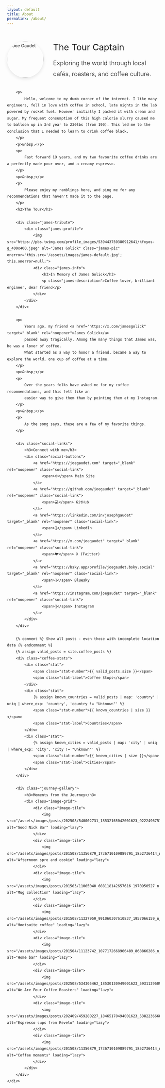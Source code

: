 ```yaml
---
layout: default
title: About
permalink: /about/
---
```


<div class="about-page">
    <div class="about-content">
        <div class="about-header">
            <img src="{{ '/assets/images/joe-profile.jpg' | relative_url }}" alt="Joe Gaudet" class="profile-pic">
            <div class="about-intro">
                <h2>The Tour Captain</h2>
                <p class="lead">
                    Exploring the world through local cafés, roasters, and coffee culture.
                </p>
            </div>
        </div>
        
        <p>
            Hello, welcome to my dumb corner of the internet. I like many engineers, fell in love with coffee in school, late nights in the lab powered by rocket fuel. However initially I packed it with cream and sugar. My frequent consumption of this high calorie slurry caused me to balloon up in 3rd year to 230lbs (from 190). This led me to the conclusion that I needed to learn to drink coffee black.
        </p>
        <p>&nbsp;</p> 
        <p>
            Fast forward 19 years, and my two favourite coffee drinks are a perfectly made pour over, and a creamy espresso.
        </p>
        <p>&nbsp;</p> 
        <p>
            Please enjoy my ramblings here, and ping me for any recommendations that haven't made it to the page.
        </p>
        <h2>The Tour</h2>
        
        <div class="james-tribute">
            <div class="james-profile">
                <img src="https://pbs.twimg.com/profile_images/539443750380912641/kfxyos-g_400x400.jpeg" alt="James Golick" class="james-pic" onerror="this.src='/assets/images/james-default.jpg'; this.onerror=null;">
                <div class="james-info">
                    <h3>In Memory of James Golick</h3>
                    <p class="james-description">Coffee lover, brilliant engineer, dear friend</p>
                </div>
            </div>
        </div>
        
        <p>
            Years ago, my friend <a href="https://x.com/jamesgolick" target="_blank" rel="noopener">James Golick</a> 
            passed away tragically. Among the many things that James was, he was a lover of coffee. 
            What started as a way to honor a friend, became a way to explore the world, one cup of coffee at a time. 
        </p>
        <p>&nbsp;</p> 
        <p>
            Over the years folks have asked me for my coffee recommendations, and this felt like an 
            easier way to give them than by pointing them at my Instagram. 
        </p>
        <p>&nbsp;</p> 
        <p>
            As the song says, these are a few of my favorite things.
        </p>
        
        <div class="social-links">
            <h3>Connect with me</h3>
            <div class="social-buttons">
                <a href="https://joegaudet.com" target="_blank" rel="noopener" class="social-link">
                    <span>🌐</span> Main Site
                </a>
                <a href="https://github.com/joegaudet" target="_blank" rel="noopener" class="social-link">
                    <span>💻</span> GitHub
                </a>
                <a href="https://linkedin.com/in/josephgaudet" target="_blank" rel="noopener" class="social-link">
                    <span>💼</span> LinkedIn
                </a>
                <a href="https://x.com/joegaudet" target="_blank" rel="noopener" class="social-link">
                    <span>🐦</span> X (Twitter)
                </a>
                <a href="https://bsky.app/profile/joegaudet.bsky.social" target="_blank" rel="noopener" class="social-link">
                    <span>🦋</span> Bluesky
                </a>
                <a href="https://instagram.com/joegaudet" target="_blank" rel="noopener" class="social-link">
                    <span>📸</span> Instagram
                </a>
            </div>
        </div>

        {% comment %} Show all posts - even those with incomplete location data {% endcomment %}
        {% assign valid_posts = site.coffee_posts %}
        <div class="coffee-stats">
            <div class="stat">
                <span class="stat-number">{{ valid_posts.size }}</span>
                <span class="stat-label">Coffee Stops</span>
            </div>
            <div class="stat">
                {% assign known_countries = valid_posts | map: 'country' | uniq | where_exp: 'country', 'country != "Unknown"' %}
                <span class="stat-number">{{ known_countries | size }}</span>
                <span class="stat-label">Countries</span>
            </div>
            <div class="stat">
                {% assign known_cities = valid_posts | map: 'city' | uniq | where_exp: 'city', 'city != "Unknown"' %}
                <span class="stat-number">{{ known_cities | size }}</span>
                <span class="stat-label">Cities</span>
            </div>
        </div>

        <div class="journey-gallery">
            <h3>Moments from the Journey</h3>
            <div class="image-grid">
                <div class="image-tile">
                    <img src="/assets/images/posts/202508/540002731_18532165042001623_9222496751397690357_n_18077193815002841.jpg" alt="Good Nick Bar" loading="lazy">
                </div>
                <div class="image-tile">
                    <img src="/assets/images/posts/201508/11356879_1736710109889791_1852736414_n_17842153834001623.jpg" alt="Afternoon spro and cookie" loading="lazy">
                </div>
                <div class="image-tile">
                    <img src="/assets/images/posts/201503/11005040_608118142657616_1970950527_n_17843036932001623.jpg" alt="Mug collection" loading="lazy">
                </div>
                <div class="image-tile">
                    <img src="/assets/images/posts/201508/11327959_991060307610837_1957066159_n_17842165549001623.jpg" alt="Hootsuite coffee" loading="lazy">
                </div>
                <div class="image-tile">
                    <img src="/assets/images/posts/201504/11123742_1077172668966489_868866286_n_17842096735001623.jpg" alt="Home bar" loading="lazy">
                </div>
                <div class="image-tile">
                    <img src="/assets/images/posts/202508/534305462_18530130949001623_5931139609577994456_n_17843316762553903.jpg" alt="We Are Four Coffee Roasters" loading="lazy">
                </div>
                <div class="image-tile">
                    <img src="/assets/images/posts/202409/459280227_18465170494001623_5382236668023296964_n_18051619444876379.jpg" alt="Espresso cups from Revelo" loading="lazy">
                </div>
                <div class="image-tile">
                    <img src="/assets/images/posts/201508/11356879_1736710109889791_1852736414_n_17842153834001623.jpg" alt="Coffee moments" loading="lazy">
                </div>
            </div>
        </div>
    </div>

</div>

<style>
.about-page {
    max-width: 700px;
    margin: 0 auto;
    padding: 2rem 0;
}

.about-page h1 {
    font-size: 2.5rem;
    font-weight: 300;
    margin-bottom: 2rem;
    text-align: center;
}

.about-content {
    line-height: 1.8;
    color: var(--primary-color);
}

.lead {
    font-size: 1.25rem;
    font-weight: 300;
    margin-bottom: 2rem;
    color: var(--text-light);
    text-align: center;
}

.about-content h2 {
    font-size: 1.5rem;
    font-weight: 400;
    margin: 2rem 0 1rem;
    color: var(--accent-color);
}

.about-content a {
    color: var(--accent-color);
    text-decoration: none;
    border-bottom: 1px solid transparent;
    transition: border-color 0.3s ease;
}

.about-content a:hover {
    border-bottom-color: var(--accent-color);
}

.coffee-stats {
    display: grid;
    grid-template-columns: repeat(3, 1fr);
    gap: 2rem;
    margin-top: 3rem;
    padding: 2rem;
    background: var(--card-bg);
    border-radius: 8px;
    border: 1px solid var(--border-color);
}

.stat {
    text-align: center;
}

.stat-number {
    display: block;
    font-size: 2.5rem;
    font-weight: 300;
    color: var(--accent-color);
    margin-bottom: 0.5rem;
}

.stat-label {
    display: block;
    font-size: 0.9rem;
    text-transform: uppercase;
    letter-spacing: 1px;
    color: var(--text-light);
}

.about-header {
    display: flex;
    align-items: center;
    gap: 2rem;
    margin-bottom: 2rem;
}

.profile-pic {
    width: 120px;
    height: 120px;
    border-radius: 50%;
    object-fit: cover;
    box-shadow: 0 4px 12px rgba(0,0,0,0.1);
    flex-shrink: 0;
}

.about-intro h2 {
    margin: 0 0 0.5rem 0;
    font-size: 1.8rem;
    font-weight: 400;
    color: var(--accent-color);
}

.about-intro .lead {
    margin: 0;
    text-align: left;
}

.social-links {
    margin-top: 3rem;
    padding: 2rem;
    background: var(--card-bg);
    border-radius: 8px;
    border: 1px solid var(--border-color);
}

.social-links h3 {
    margin: 0 0 1.5rem 0;
    font-size: 1.3rem;
    font-weight: 400;
    color: var(--accent-color);
    text-align: center;
}

.social-buttons {
    display: grid;
    grid-template-columns: repeat(auto-fit, minmax(150px, 1fr));
    gap: 1rem;
}

.social-link {
    display: flex;
    align-items: center;
    gap: 0.5rem;
    padding: 0.75rem 1rem;
    background: var(--bg-color);
    border: 1px solid var(--border-color);
    border-radius: 6px;
    text-decoration: none;
    color: var(--primary-color);
    transition: all 0.2s ease;
    font-size: 0.9rem;
}

.social-link:hover {
    background: var(--accent-color);
    color: var(--bg-color);
    border-color: var(--accent-color);
    transform: translateY(-1px);
    box-shadow: 0 2px 8px rgba(212, 165, 116, 0.3);
}

.social-link span {
    font-size: 1.1rem;
}

.james-tribute {
    margin: 2rem 0;
    padding: 2rem;
    background: var(--card-bg);
    border-radius: 8px;
    border: 1px solid var(--border-color);
    border-left: 4px solid var(--accent-color);
}

.james-profile {
    display: flex;
    align-items: center;
    gap: 1.5rem;
}

.james-pic {
    width: 80px;
    height: 80px;
    border-radius: 50%;
    object-fit: cover;
    box-shadow: 0 2px 8px rgba(0,0,0,0.1);
    flex-shrink: 0;
    background: linear-gradient(135deg, #667eea 0%, #764ba2 100%);
    display: flex;
    align-items: center;
    justify-content: center;
    font-size: 2rem;
    color: white;
}

.james-pic:before {
    content: "JG";
    display: none;
}

.james-pic[src=""]:before,
.james-pic:not([src]):before {
    display: block;
}

.james-info h3 {
    margin: 0 0 0.5rem 0;
    font-size: 1.3rem;
    font-weight: 400;
    color: var(--accent-color);
}

.james-description {
    margin: 0;
    color: var(--text-light);
    font-style: italic;
    font-size: 0.95rem;
}

.journey-gallery {
    margin-top: 3rem;
}

.journey-gallery h3 {
    margin: 0 0 1.5rem 0;
    font-size: 1.5rem;
    font-weight: 400;
    color: var(--accent-color);
    text-align: center;
}

.image-grid {
    display: grid;
    grid-template-columns: repeat(4, 1fr);
    gap: 0.5rem;
    border-radius: 8px;
    overflow: hidden;
}

.image-tile {
    aspect-ratio: 1;
    overflow: hidden;
    background: var(--card-bg);
}

.image-tile img {
    width: 100%;
    height: 100%;
    object-fit: cover;
    transition: transform 0.3s ease;
}

.image-tile:hover img {
    transform: scale(1.05);
}

@media (max-width: 768px) {
    .about-page {
        padding: 2rem 1.5rem;
    }
    
    .about-page h1 {
        font-size: 2rem;
    }
    
    .about-header {
        flex-direction: column;
        text-align: center;
        gap: 1.5rem;
    }
    
    .about-intro .lead {
        text-align: center;
    }
    
    .profile-pic {
        width: 100px;
        height: 100px;
    }
    
    .lead {
        font-size: 1.1rem;
    }
    
    .coffee-stats {
        grid-template-columns: 1fr;
        gap: 1.5rem;
        margin-left: -0.5rem;
        margin-right: -0.5rem;
    }
    
    .social-buttons {
        grid-template-columns: 1fr;
    }
    
    .james-profile {
        flex-direction: column;
        text-align: center;
        gap: 1rem;
    }
    
    .james-pic {
        width: 70px;
        height: 70px;
    }
    
    .image-grid {
        grid-template-columns: repeat(2, 1fr);
        gap: 0.25rem;
    }
}
</style>